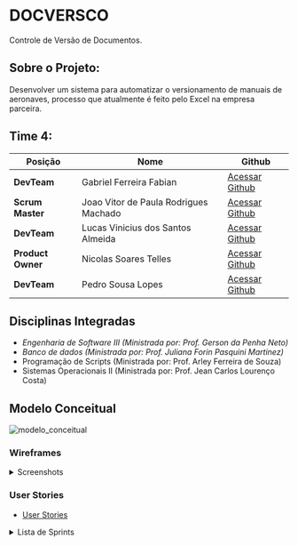 # DOCVERSCO
Controle de Versão de Documentos.

## Sobre o Projeto:

Desenvolver um sistema para automatizar o versionamento de manuais de aeronaves, processo que atualmente é feito pelo Excel na empresa parceira.

## Time 4:

Posição | Nome | Github
------------ | ------------ | -------------
**DevTeam**  | Gabriel Ferreira Fabian | [Acessar Github](https://github.com/gabriel-fabian)
**Scrum Master**  | Joao Vitor de Paula Rodrigues Machado | [Acessar Github](https://github.com/Joaoom9596)
**DevTeam**  | Lucas Vinicius dos Santos Almeida| [Acessar Github](https://github.com/lucasvns)
**Product Owner** | Nicolas Soares Telles | [Acessar Github](https://github.com/nicolastelles)
**DevTeam** | Pedro Sousa Lopes | [Acessar Github](https://github.com/PedroSousaLopes)

##  Disciplinas Integradas

- *Engenharia de Software III (Ministrada por: Prof. Gerson da Penha Neto)*
- *Banco de dados (Ministrada por: Prof. Juliana Forin Pasquini Martinez)*
- Programação de Scripts (Ministrada por: Prof. Arley Ferreira de Souza)
- Sistemas Operacionais II (Ministrada por: Prof. Jean Carlos Lourenço Costa)

## Modelo Conceitual
![modelo_conceitual](https://user-images.githubusercontent.com/61850709/134097800-15be6e51-b7ea-45fb-b3c8-7fec1f11be86.jpg)

### Wireframes
<details>
<summary>Screenshots</summary>

Login
![login](https://user-images.githubusercontent.com/61850709/134097429-688cdb3d-90e6-4404-84ab-248ef08a0f84.png)

List
![list](https://user-images.githubusercontent.com/61850709/134097524-862d6bd9-bd14-4fad-9799-17c419f159ae.png)

Add
![add](https://user-images.githubusercontent.com/61850709/134097558-39466238-2baf-45db-8374-c2c34b583a4b.png)

Update
![update](https://user-images.githubusercontent.com/61850709/134097589-6d04e555-2de7-4353-887d-e3f5b4cc6f57.png)

Codelist
![codelist](https://user-images.githubusercontent.com/61850709/134097625-3e2d9979-154a-4a61-9787-7bf0849c9c3f.png)


</details>

### User Stories
- [User Stories](https://github.com/EquipeJerso/docversco/files/7190376/user.stories.txt)

<details>
<summary>Lista de Sprints</summary>

### Sprint1

![card1](https://user-images.githubusercontent.com/62885555/133897014-eb6a0b8a-5f92-4886-b8d6-9173061b8dce.png)

### Sprint2

![card2](https://user-images.githubusercontent.com/62885555/133897099-ea1cc12f-6ece-4bd2-a7ab-51e07b9e15c2.png)

### Sprint2

![card3](https://user-images.githubusercontent.com/62885555/133897098-9ed6aae9-c0a2-40bf-8cae-94b75f4dacd1.png)

### Sprint4

![card4](https://user-images.githubusercontent.com/62885555/133897105-79cf9f6e-790b-40df-994d-c6e0916f7839.png)

</details>